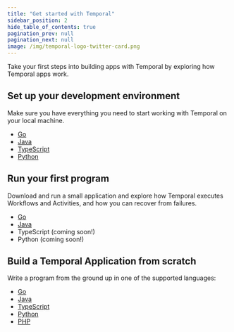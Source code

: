 ```yaml
---
title: "Get started with Temporal"
sidebar_position: 2
hide_table_of_contents: true
pagination_prev: null
pagination_next: null
image: /img/temporal-logo-twitter-card.png
---
```


Take your first steps into building apps with Temporal by exploring how Temporal apps work.

## Set up your development environment

Make sure you have everything you need to start working with Temporal on your local machine.

* [Go](go/dev_environment/index.md)
* [Java](java/dev_environment/index.md)
* [TypeScript](typescript/dev_environment/index.md)
* [Python](python/dev_environment/index.md)

## Run your first program

Download and run a small application and explore how Temporal executes Workflows and Activities, and how you can recover from failures.

* [Go](go/first_program_in_go/index.md)
* [Java](java/first_program_in_java/index.md)
* TypeScript (coming soon!)
* Python (coming soon!)

## Build a Temporal Application from scratch

Write a program from the ground up in one of the supported languages:

* [Go](go/hello_world_in_go/index.md)
* [Java](java/hello_world_in_java/index.md)
* [TypeScript](typescript/hello_world_in_typescript/index.md)
* [Python](python/hello_world_in_python/index.md)
* [PHP](php/hello_world_in_php/index.md)

